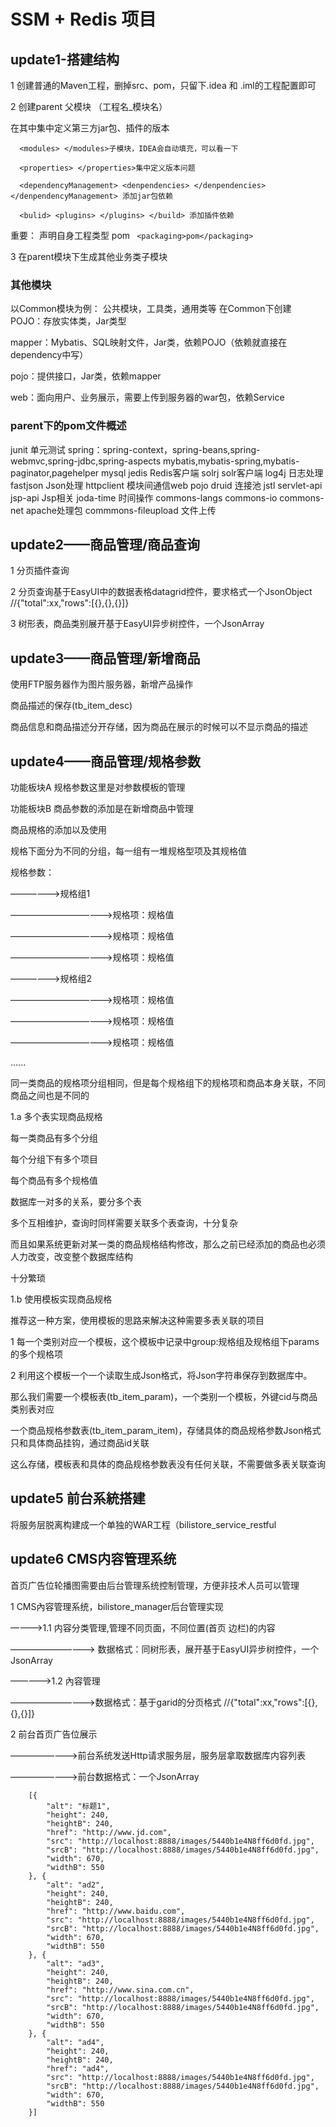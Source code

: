 # SSM + Redis 项目
## update1-搭建结构

1 创建普通的Maven工程，删掉src、pom，只留下.idea 和 .iml的工程配置即可

2 创建parent 父模块 （工程名_模块名）

  在其中集中定义第三方jar包、插件的版本
    
      <modules> </modules>子模块，IDEA会自动填充，可以看一下
      
      <properties> </properties>集中定义版本问题
      
      <dependencyManagement> <denpendencies> </denpendencies> </denpendencyManagement> 添加jar包依赖
      
      <bulid> <plugins> </plugins> </build> 添加插件依赖
  
  重要： 声明自身工程类型 pom
 ` <packaging>pom</packaging>`
  
  3 在parent模块下生成其他业务类子模块
  
### 其他模块
以Common模块为例：
公共模块，工具类，通用类等
在Common下创建
POJO：存放实体类，Jar类型

mapper：Mybatis、SQL映射文件，Jar类，依赖POJO（依赖就直接在dependency中写）

pojo：提供接口，Jar类，依赖mapper

web：面向用户、业务展示，需要上传到服务器的war包，依赖Service

### parent下的pom文件概述

junit 单元测试
spring：spring-context，spring-beans,spring-webmvc,spring-jdbc,spring-aspects
mybatis,mybatis-spring,mybatis-paginator,pagehelper
mysql
jedis Redis客户端
solrj solr客户端
log4j 日志处理
fastjson Json处理
httpclient 模块间通信web pojo
druid 连接池
jstl servlet-api jsp-api Jsp相关
joda-time 时间操作
commons-langs commons-io commons-net apache处理包
commmons-fileupload 文件上传

## update2——商品管理/商品查询

1 分页插件查询

2 分页查询基于EasyUI中的数据表格datagrid控件，要求格式一个JsonObject
      //{"total":xx,"rows":[{},{},{}]}
      
3 树形表，商品类别展开基于EasyUI异步树控件，一个JsonArray

## update3——商品管理/新增商品

使用FTP服务器作为图片服务器，新增产品操作

商品描述的保存(tb_item_desc)

商品信息和商品描述分开存储，因为商品在展示的时候可以不显示商品的描述

## update4——商品管理/规格参数

功能板块A 规格参数这里是对参数模板的管理

功能板块B 商品参数的添加是在新增商品中管理

商品規格的添加以及使用

规格下面分为不同的分组，每一组有一堆规格型项及其规格值

规格参数：

——————>规格组1

————————————>规格项：规格值

————————————>规格项：规格值

————————————>规格项：规格值

——————>规格组2

————————————>规格项：规格值

————————————>规格项：规格值

————————————>规格项：规格值

......

同一类商品的规格项分组相同，但是每个规格组下的规格项和商品本身关联，不同商品之间也是不同的


1.a 多个表实现商品规格

每一类商品有多个分组

每个分组下有多个项目

每个商品有多个规格值

数据库一对多的关系，要分多个表

多个互相维护，查询时同样需要关联多个表查询，十分复杂

而且如果系统更新对某一类的商品规格结构修改，那么之前已经添加的商品也必须人力改变，改变整个数据库结构

十分繁琐 

1.b 使用模板实现商品规格

推荐这一种方案，使用模板的思路来解决这种需要多表关联的项目

1 每一个类别对应一个模板，这个模板中记录中group:规格组及规格组下params的多个规格项

2 利用这个模板一个一个读取生成Json格式，将Json字符串保存到数据库中。

那么我们需要一个模板表(tb_item_param)，一个类别一个模板，外键cid与商品类别表对应

一个商品规格参数表(tb_item_param_item)，存储具体的商品规格参数Json格式只和具体商品挂钩，通过商品id关联

这么存储，模板表和具体的商品规格参数表没有任何关联，不需要做多表关联查询

## update5 前台系統搭建

将服务层脱离构建成一个单独的WAR工程（bilistore_service_restful 

## update6 CMS内容管理系统

首页广告位轮播图需要由后台管理系统控制管理，方便非技术人员可以管理

1  CMS內容管理系统，bilistore_manager后台管理实现

————>1.1 内容分类管理,管理不同页面，不同位置(首页 边栏)的内容

——————————> 数据格式：同树形表，展开基于EasyUI异步树控件，一个JsonArray

—————>1.2 內容管理

——————————>数据格式：基于garid的分页格式 //{"total":xx,"rows":[{},{},{}]}

2 前台首页广告位展示

————————>前台系统发送Http请求服务层，服务层拿取数据库内容列表

————————>前台数据格式：一个JsonArray

        [{
        	"alt": "标题1",
        	"height": 240,
        	"heightB": 240,
        	"href": "http://www.jd.com",
        	"src": "http://localhost:8888/images/5440b1e4N8ff6d0fd.jpg",
        	"srcB": "http://localhost:8888/images/5440b1e4N8ff6d0fd.jpg",
        	"width": 670,
        	"widthB": 550
        }, {
        	"alt": "ad2",
        	"height": 240,
        	"heightB": 240,
        	"href": "http://www.baidu.com",
        	"src": "http://localhost:8888/images/5440b1e4N8ff6d0fd.jpg",
        	"srcB": "http://localhost:8888/images/5440b1e4N8ff6d0fd.jpg",
        	"width": 670,
        	"widthB": 550
        }, {
        	"alt": "ad3",
        	"height": 240,
        	"heightB": 240,
        	"href": "http://www.sina.com.cn",
        	"src": "http://localhost:8888/images/5440b1e4N8ff6d0fd.jpg",
        	"srcB": "http://localhost:8888/images/5440b1e4N8ff6d0fd.jpg",
        	"width": 670,
        	"widthB": 550
        }, {
        	"alt": "ad4",
        	"height": 240,
        	"heightB": 240,
        	"href": "ad4",
        	"src": "http://localhost:8888/images/5440b1e4N8ff6d0fd.jpg",
        	"srcB": "http://localhost:8888/images/5440b1e4N8ff6d0fd.jpg",
        	"width": 670,
        	"widthB": 550
        }]
        



    